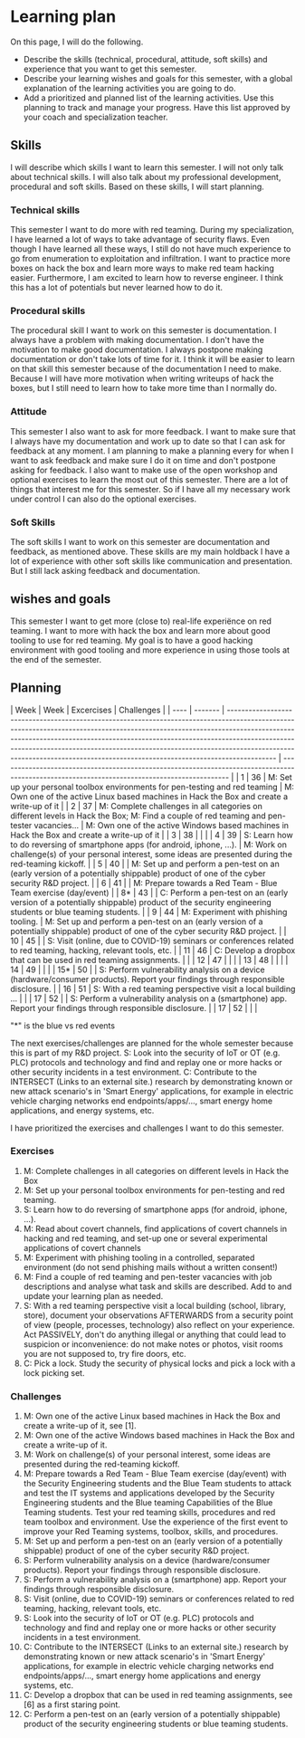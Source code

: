 # Learning plan

On this page, I will do the following.

- Describe the skills (technical, procedural, attitude, soft skills) and experience that you want to get this semester.
- Describe your learning wishes and goals for this semester, with a global explanation of the learning activities you are going to do.
- Add a prioritized and planned list of the learning activities. Use this planning to track and manage your progress. Have this list approved by your coach and specialization teacher.

## Skills

I will describe which skills I want to learn this semester. I will not only talk about technical skills. I will also talk about my professional development, procedural and soft skills. Based on these skills, I will start planning.

### Technical skills

This semester I want to do more with red teaming. During my specialization, I have learned a lot of ways to take advantage of security flaws. Even though I have learned all these ways, I still do not have much experience to go from enumeration to exploitation and infiltration. I want to practice more boxes on hack the box and learn more ways to make red team hacking easier. Furthermore, I am excited to learn how to reverse engineer. I think this has a lot of potentials but never learned how to do it.

### Procedural skills

The procedural skill I want to work on this semester is documentation. I always have a problem with making documentation. I don't have the motivation to make good documentation. I always postpone making documentation or don't take lots of time for it. I think it will be easier to learn on that skill this semester because of the documentation I need to make. Because I will have more motivation when writing writeups of hack the boxes, but I still need to learn how to take more time than I normally do.

### Attitude

This semester I also want to ask for more feedback. I want to make sure that I always have my documentation and work up to date so that I can ask for feedback at any moment. I am planning to make a planning every for when I want to ask feedback and make sure I do it on time and don't postpone asking for feedback. I also want to make use of the open workshop and optional exercises to learn the most out of this semester. There are a lot of things that interest me for this semester. So if I have all my necessary work under control I can also do the optional exercises.

### Soft Skills

The soft skills I want to work on this semester are documentation and feedback, as mentioned above. These skills are my main holdback I have a lot of experience with other soft skills like communication and presentation. But I still lack asking feedback and documentation.

## wishes and goals

This semester I want to get more (close to) real-life experiënce on red teaming. I want to more with hack the box and learn more about good tooling to use for red teaming.
My goal is to have a good hacking environment with good tooling and more experience in using those tools at the end of the semester.

## Planning

<div class="planning">
| Week | Week | Excercises                                                                                                                                                                                                                                                                                                                                                                                                           | Challenges                                                                                                                                    |
| ---- | ------- | ------------------------------------------------------------------------------------------------------------------------------------------------------------------------------------------------------------------------------------------------------------------------------------------------------------------------------------------------------------------------------------------------------------------- | --------------------------------------------------------------------------------------------------------------------------------------------- |
| 1    | 36      | M: Set up your personal toolbox environments for pen-testing and red teaming                                                                                                                                                                                                                                                                                                                                        | M: Own one of the active Linux based machines in Hack the Box and create a write-up of it                                                     |
| 2    | 37      | M: Complete challenges in all categories on different levels in Hack the Box; M: Find a couple of red teaming and pen-tester vacancies...                                                                                                                                                        | M: Own one of the active Windows based machines in Hack the Box and create a write-up of it                                                   |
| 3    | 38      |                                                                                                                                                                                                                                                                                                                                                                                                                     |                                                                                                                                               |
| 4    | 39      | S: Learn how to do reversing of smartphone apps (for android, iphone, ...).                                                                                                                                                                                                                                                                                                                                         | M: Work on challenge(s) of your personal interest, some ideas are presented during the red-teaming kickoff.                                   |
| 5    | 40      |                                                                                                                                                                                                                                                                                                                                                                                                                     | M: Set up and perform a pen-test on an (early version of a potentially shippable) product of one of the cyber security R&D project.           |
| 6    | 41      |                                                                                                                                                                                                                                                                                                                                                                                                                     | M: Prepare towards a Red Team - Blue Team exercise (day/event)                                                                                |
| 8*   | 43      |                                                                                                                                                                                                                                                                                                                                                                                                                     | C: Perform a pen-test on an (early version of a potentially shippable) product of the security engineering students or blue teaming students. |
| 9    | 44      | M: Experiment with phishing tooling.                                                                                                                                                                                                                                                                                                                                                                                | M: Set up and perform a pen-test on an (early version of a potentially shippable) product of one of the cyber security R&D project.           |
| 10   | 45      |                                                                                                                                                                                                                                                                                                                                                                                                                     | S: Visit (online, due to COVID-19) seminars or conferences related to red teaming, hacking, relevant tools, etc.                              |
| 11   | 46      |                       C: Develop a dropbox that can be used in red teaming assignments.                                                                                                                                                                                                                                                                                                                                                                                              |                                                                                                                                               |
| 12   | 47      |                                                                                                                                                                                                                                                                                                                                                                                                                     |                                                                                                                                               |
| 13   | 48      |                                                                                                                                                                                                                                                                                                                                                                                                                     |                                                                                                                                               |
| 14   | 49      |                                                                                                                                                                                                                                                                                                                                                                                                                     |                                                                                                                                               |
| 15*  | 50      |                                                                                                                                                                                                                                                                                                                                                                                                                     | S: Perform vulnerability analysis on a device (hardware/consumer products). Report your findings through responsible disclosure.              |
| 16   | 51      | S: With a red teaming perspective visit a local building ... |                                                                                                                                               |
| 17   | 52      |                                                                                                                                                                                                                                                                                                                                                                                                                     | S: Perform a vulnerability analysis on a (smartphone) app. Report your findings through responsible disclosure.                               |
| 17   | 52      |                                                                                                                                                                                                                                                                                                                                                                                                                     |                                                                                                                                               |
</div>

"*" is the blue vs red events

The next exercises/challenges are planned for the whole semester because this is part of my R&D project.
S: Look into the security of IoT or OT (e.g. PLC) protocols and technology and find and replay one or more hacks or other security incidents in a test environment. 
C: Contribute to the INTERSECT (Links to an external site.) research by demonstrating known or new attack scenario's in 'Smart Energy' applications, for example in electric vehicle charging networks end endpoints/apps/..., smart energy home applications, and energy systems, etc.

I have prioritized the exercises and challenges I want to do this semester.

### Exercises

1. M: Complete challenges in all categories on different levels in Hack the Box
2. M: Set up your personal toolbox environments for pen-testing and red teaming.
3. S: Learn how to do reversing of smartphone apps (for android, iphone, ...).
4. M: Read about covert channels, find applications of covert channels in hacking and red teaming, and set-up one or several experimental applications of covert channels
5. M: Experiment with phishing tooling in a controlled, separated  environment (do not send phishing mails without a written consent!)
6. M: Find a couple of red teaming and pen-tester vacancies with job descriptions and analyse what task and skills are described. Add to and update your learning plan as needed.
7. S: With a red teaming perspective visit a local building (school, library, store), document your observations AFTERWARDS from a security point of view (people, processes, technology) also reflect on your experience. Act PASSIVELY, don't do anything illegal or anything that could lead to suspicion  or inconvenience: do not make notes or photos, visit rooms you are not supposed to, try fire doors, etc.
8. C: Pick a lock. Study the security of physical locks and pick a lock with a lock picking set.

### Challenges

1. M: Own one of the active Linux based machines in Hack the Box and create a write-up of it, see [1].
2. M: Own one of the active Windows based machines in Hack the Box and create a write-up of it.
3. M: Work on challenge(s) of your personal interest, some ideas are presented during the red-teaming kickoff.
4. M: Prepare towards a Red Team - Blue Team exercise (day/event) with the Security Engineering students and the Blue Team students to attack and test the IT systems and applications developed by the Security Engineering students and the Blue teaming Capabilities of the Blue Teaming students. Test your red teaming skills,  procedures and red team toolbox and environment. Use the experience of the first event to improve your  Red Teaming systems, toolbox, skills, and procedures.
5. M: Set up and perform a pen-test on an (early version of a potentially shippable) product of one of the cyber security R&D project.
6. S: Perform vulnerability analysis on a device (hardware/consumer products). Report your findings through responsible disclosure.
7. S: Perform a vulnerability analysis on a (smartphone) app. Report your findings through responsible disclosure.
8. S: Visit (online, due to COVID-19) seminars or conferences related to red teaming, hacking, relevant tools, etc.
9. S: Look into the security of IoT or OT (e.g. PLC) protocols and technology and find and replay one or more hacks or other security incidents in a test environment. 
10. C: Contribute to the INTERSECT (Links to an external site.) research by demonstrating known or new attack scenario's in 'Smart Energy' applications, for example in electric vehicle charging networks end endpoints/apps/..., smart energy home applications and energy systems, etc.
11. C: Develop a dropbox that can be used in red teaming assignments, see [6] as a first staring point.
12. C: Perform a pen-test on an (early version of a potentially shippable) product of the security engineering students or blue teaming students.